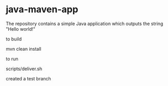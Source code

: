 # java-maven-app


The repository contains a simple Java application which outputs the string
"Hello world!"


to build

mvn clean install


to run

scripts/deliver.sh

created a test branch
